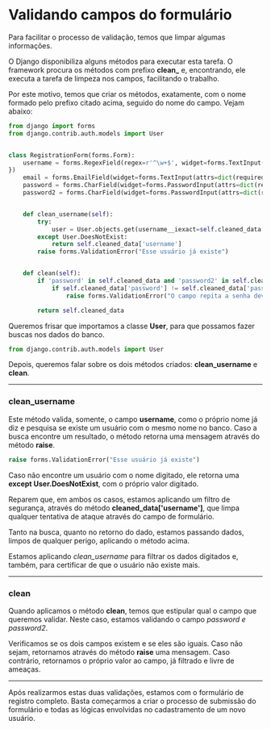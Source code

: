 # Validando campos do formulário

Para facilitar o processo de validação, temos que limpar algumas informações.

O Django disponibiliza alguns métodos para executar esta tarefa. O framework procura os métodos com prefixo **clean_** e, encontrando, ele executa a tarefa de limpeza nos campos, facilitando o trabalho.

Por este motivo, temos que criar os métodos, exatamente, com o nome formado pelo prefixo citado acima, seguido do nome do campo. Vejam abaixo:

```python
from django import forms
from django.contrib.auth.models import User


class RegistrationForm(forms.Form):
	username = forms.RegexField(regex=r'^\w+$', widget=forms.TextInput(attrs=dict(required=True, max_lenght=30)), label='Usuário', error_messages={'invalid': 'Usuário pode conter apenas letras e números.'
})
	email = forms.EmailField(widget=forms.TextInput(attrs=dict(required=True, max_lenght=30)), label='Email')
	password = forms.CharField(widget=forms.PasswordInput(attrs=dict(required=True, max_lenght=30, render_value=False)), label='Senha')
	password2 = forms.CharField(widget=forms.PasswordInput(attrs=dict(required=True, max_lenght=30, render_value=False)), label='Repita a senha')


    def clean_username(self):
        try:
            user = User.objects.get(username__iexact=self.cleaned_data['username'])
        except User.DoesNotExist:
            return self.cleaned_data['username']
        raise forms.ValidationError("Esse usuário já existe")


    def clean(self):
        if 'password' in self.cleaned_data and 'password2' in self.cleaned_data:
            if self.cleaned_data['password'] != self.cleaned_data['password2']:
                raise forms.ValidationError("O campo repita a senha deve ser igual a senha")

        return self.cleaned_data
```

Queremos frisar que importamos a classe **User**, para que possamos fazer buscas nos dados do banco.

```python
from django.contrib.auth.models import User
```

Depois, queremos falar sobre os dois métodos criados: **clean_username** e **clean**.

***

### clean_username

Este método valida, somente, o campo **username**, como o próprio nome já diz e pesquisa se existe um usuário com o mesmo nome no banco. Caso a busca encontre um resultado, o método retorna uma mensagem através do método **raise**.

```python
raise forms.ValidationError("Esse usuário já existe")
```

Caso não encontre um usuário com o nome digitado, ele retorna uma **except User.DoesNotExist**, com o próprio valor digitado.

Reparem que, em ambos os casos, estamos aplicando um filtro de segurança, através do método **cleaned_data['username']**, que limpa qualquer tentativa de ataque através do campo de formulário.

Tanto na busca, quanto no retorno do dado, estamos passando dados, limpos de qualquer perigo, aplicando o método acima.

Estamos aplicando *clean_username* para filtrar os dados digitados e, também, para certificar de que o usuário não existe mais.

***

### clean

Quando aplicamos o método **clean**, temos que estipular qual o campo que queremos validar. Neste caso, estamos validando o campo *password e password2*.

Verificamos se os dois campos existem e se eles são iguais. Caso não sejam, retornamos através do método **raise** uma mensagem. Caso contrário, retornamos o próprio valor ao campo, já filtrado e livre de ameaças.

***

Após realizarmos estas duas validações, estamos com o formulário de registro completo. Basta começarmos a criar o processo de submissão do formulário e todas as lógicas envolvidas no cadastramento de um novo usuário.